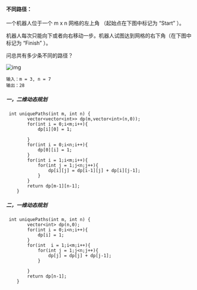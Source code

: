 #### 不同路径：

一个机器人位于一个 m x n 网格的左上角 （起始点在下图中标记为 “Start” ）。

机器人每次只能向下或者向右移动一步。机器人试图达到网格的右下角（在下图中标记为 “Finish” ）。

问总共有多少条不同的路径？

![img](https://assets.leetcode.com/uploads/2018/10/22/robot_maze.png)

```
输入：m = 3, n = 7
输出：28
```



##### 一，二维动态规划

```
 int uniquePaths(int m, int n) {
        vector<vector<int>> dp(m,vector<int>(n,0));
        for(int i = 0;i<m;i++){
            dp[i][0] = 1;

        }
        for(int i = 0;i<n;i++){
            dp[0][i] = 1;
        }
        for(int i = 1;i<m;i++){
            for(int j = 1;j<n;j++){
                dp[i][j] = dp[i-1][j] + dp[i][j-1];
            }
        }
        return dp[m-1][n-1];
    }
```



##### 二，一维动态规划

```
 int uniquePaths(int m, int n) {
        vector<int> dp(n,0);
        for(int i = 0;i<n;i++){
            dp[i] = 1;
        }
        for(int  i = 1;i<m;i++){
            for(int j = 1;j<n;j++){
                dp[j] = dp[j] + dp[j-1];
            }
            
        }
        return dp[n-1];
    }
```


